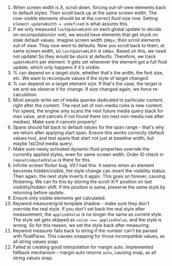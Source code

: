 1. When screen width is X, scroll down, forcing out-of-view elements back to default styles. Then scroll back up at the same screen width. The now-visible elements should be at the correct fluid size now. Setting `element.updateWidth = undefined` is what assures this.
2. If we only measured `lastUpdateWidth` on each global update to decide on recomputation(or not), we would have elements that get stuck on stale default values. Imagine screen width `100px`, then scroll elements out of view. They now went to defaults. Now you scroll back to them, at same screen width, so `lastUpdateWidth` is `100px`. Based on this, we need not update! So they would be stuck at defaults. Therefore, we track `updateWidth` per element. It gets set whenever the element got a full fluid update, which only happens if it's visible.
3. % can depend on a target style, whether that's the width, the font size, etc. We want to recompute values if the style of target changed.
4. % can depend on a target element size. If that's the case, the target is set and we observe it for change. If size changed again, we force re-calculation.
5. Most people write set of media queries dedicated to particular content, right after the content. The next set of non-media rules is new content. For speed, the engine only scans the next future media query stack for max value, and cancels if not found there (on next non-media rule after medias). Make sure it cancels properly!
6. Spans should fall back to default values for the span range - that's why we return after applying start span. Ensure this works correctly (default values too), and test spans that start not just at baseline width, but maybe 1st/2nd media query.
7. Make sure newly activated dynamic fluid properties override the currently applied styles, even for same screen width. Order ID check in `repeatComputedValue` is there for this.
8. Infinite screen flicker bug. V0.1 had this. It seems when an element becomes hidden/visible, the style change can revert the visibility status. Then again, the next style inverts it again. This goes on forever, causing flickering. We can fix this by storing the scroll X/Y position on last visibility/hidden shift. If the position is same, preserve the same style by returning before update.
9. Ensure only visible elements get calculated.
10. Keyword measurer/grid template shadow - make sure they don't override the real style. If you don't set back the real style after measurement, the `appliedValue` is no longer the same as current style. The style set gets skipped as `value === appliedValue`, and the style is wrong. So for this reason, we set the style back after measuring.
11. Keyword measurer falls back to string if the number can't be parsed with floatParse. This causes snapping for those incompatible values, as all string values snap.
12. Failed at creating good interpolation for margin auto. Implemented fallback mechanism - margin auto returns `auto`, causing snap, as all string values snap.

